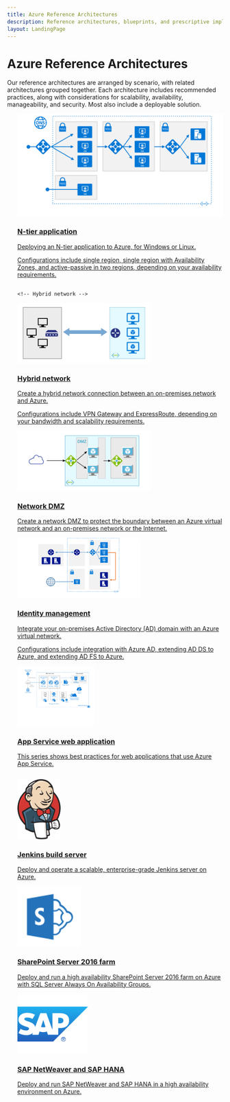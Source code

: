 ```yaml
---
title: Azure Reference Architectures
description: Reference architectures, blueprints, and prescriptive implementation guidance for common workloads on Azure.
layout: LandingPage
---
```

<!-- This file is generated! -->
<!-- See the templates in ./build/reference-architectures  -->
<!-- See data in index.json -->

# Azure Reference Architectures

Our reference architectures are arranged by scenario, with related architectures grouped together. Each architecture includes recommended practices, along with considerations for scalability, availability, manageability, and security. Most also include a deployable solution.

<section class="series">
    <ul class="panelContent">
    <!-- N-tier application -->
<li style="display: flex; flex-direction: column;">
    <a href="./n-tier/index.md" style="display: flex; flex-direction: column; flex: 1 0 auto;">
        <div class="cardSize" style="flex: 1 0 auto; display: flex;">
            <div class="cardPadding" style="display: flex;">
                <div class="card">
                    <div class="cardImageOuter">
                        <div class="cardImage">
                            <img src="./virtual-machines-windows/images/n-tier.svg" />
                        </div>
                    </div>
                    <div class="cardText">
                        <h3>N-tier application</h3>
                        <p>Deploying an N-tier application to Azure, for Windows or Linux.</p><p>Configurations include single region, single region with Availability Zones, and active-passive in two regions, depending on your availability requirements.</p>
                    </div>
                </div>
            </div>
        </div>
    </a>
</li>

    <!-- Hybrid network -->
<li style="display: flex; flex-direction: column;">
    <a href="./hybrid-networking/index.md" style="display: flex; flex-direction: column; flex: 1 0 auto;">
        <div class="cardSize" style="flex: 1 0 auto; display: flex;">
            <div class="cardPadding" style="display: flex;">
                <div class="card">
                    <div class="cardImageOuter">
                        <div class="cardImage">
                            <img src="./hybrid-networking/images/vpn.svg" height="140px" />
                        </div>
                    </div>
                    <div class="cardText">
                        <h3>Hybrid network</h3>
                        <p>Create a hybrid network connection between an on-premises network and Azure.</p><p>Configurations include VPN Gateway and ExpressRoute, depending on your bandwidth and scalability requirements.</p>
                    </div>
                </div>
            </div>
        </div>
    </a>
</li>
    <!-- Network DMZ -->
<li style="display: flex; flex-direction: column;">
    <a href="./dmz/index.md" style="display: flex; flex-direction: column; flex: 1 0 auto;">
        <div class="cardSize" style="flex: 1 0 auto; display: flex;">
            <div class="cardPadding" style="display: flex;">
                <div class="card">
                    <div class="cardImageOuter">
                        <div class="cardImage">
                            <img src="./dmz/images/secure-vnet-dmz.svg" height="140px" />
                        </div>
                    </div>
                    <div class="cardText">
                        <h3>Network DMZ</h3>
                        <p>Create a network DMZ to protect the boundary between an Azure virtual network and an on-premises network or the Internet.</p>
                    </div>
                </div>
            </div>
        </div>
    </a>
</li>
    <!-- Identity management -->
<li style="display: flex; flex-direction: column;">
    <a href="./identity/index.md" style="display: flex; flex-direction: column; flex: 1 0 auto;">
        <div class="cardSize" style="flex: 1 0 auto; display: flex;">
            <div class="cardPadding" style="display: flex;">
                <div class="card">
                    <div class="cardImageOuter">
                        <div class="cardImage">
                            <img src="./identity/images/adds-extend-domain.svg" height="140px" />
                        </div>
                    </div>
                    <div class="cardText">
                        <h3>Identity management</h3>
                        <p>Integrate your on-premises Active Directory (AD) domain with an Azure virtual network.</p><p> Configurations include integration with Azure AD, extending AD DS to Azure, and extending AD FS to Azure.</p>
                    </div>
                </div>
            </div>
        </div>
    </a>
</li>
    <!-- App Service web application -->
<li style="display: flex; flex-direction: column;">
    <a href="./app-service-web-app/index.md" style="display: flex; flex-direction: column; flex: 1 0 auto;">
        <div class="cardSize" style="flex: 1 0 auto; display: flex;">
            <div class="cardPadding" style="display: flex;">
                <div class="card">
                    <div class="cardImageOuter">
                        <div class="cardImage">
                            <img src="./app-service-web-app/images/scalable-web-app.svg" height="140px" />
                        </div>
                    </div>
                    <div class="cardText">
                        <h3>App Service web application</h3>
                        <p>This series shows best practices for web applications that use Azure App Service.</p>
                    </div>
                </div>
            </div>
        </div>
    </a>
</li>
    </ul>
</section>

<ul class="panelContent cardsI">
    <!-- Jenkins build server -->
<li style="display: flex; flex-direction: column;">
    <a href="./jenkins/index.md" style="display: flex; flex-direction: column; flex: 1 0 auto;">
        <div class="cardSize" style="flex: 1 0 auto; display: flex;">
            <div class="cardPadding" style="display: flex;">
                <div class="card">
                    <div class="cardImageOuter">
                        <div class="cardImage">
                            <img src="./jenkins/images/logo.svg" height="140px" />
                        </div>
                    </div>
                    <div class="cardText">
                        <h3>Jenkins build server</h3>
                        <p>Deploy and operate a scalable, enterprise-grade Jenkins server on Azure.</p>
                    </div>
                </div>
            </div>
        </div>
    </a>
</li>
    <!-- SharePoint Server 2016 farm -->
<li style="display: flex; flex-direction: column;">
    <a href="./sharepoint/index.md" style="display: flex; flex-direction: column; flex: 1 0 auto;">
        <div class="cardSize" style="flex: 1 0 auto; display: flex;">
            <div class="cardPadding" style="display: flex;">
                <div class="card">
                    <div class="cardImageOuter">
                        <div class="cardImage">
                            <img src="./sharepoint/images/sharepoint.svg" height="140px" />
                        </div>
                    </div>
                    <div class="cardText">
                        <h3>SharePoint Server 2016 farm</h3>
                        <p>Deploy and run a high availability SharePoint Server 2016 farm on Azure with SQL Server Always On Availability Groups.</p>
                    </div>
                </div>
            </div>
        </div>
    </a>
</li>
    <!-- SAP NetWeaver and SAP HANA -->
<li style="display: flex; flex-direction: column;">
    <a href="./sap/index.md" style="display: flex; flex-direction: column; flex: 1 0 auto;">
        <div class="cardSize" style="flex: 1 0 auto; display: flex;">
            <div class="cardPadding" style="display: flex;">
                <div class="card">
                    <div class="cardImageOuter">
                        <div class="cardImage">
                            <img src="./sap/images/sap.svg" height="140px" />
                        </div>
                    </div>
                    <div class="cardText">
                        <h3>SAP NetWeaver and SAP HANA</h3>
                        <p>Deploy and run SAP NetWeaver and SAP HANA in a high availability environment on Azure.</p>
                    </div>
                </div>
            </div>
        </div>
    </a>
</li>
</ul>